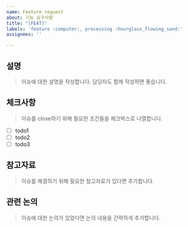 ```yaml
---
name: Feature request
about: 기능 요구사항
title: "[FEAT]"
labels: 'feature :computer:, processing :hourglass_flowing_sand:'
assignees: ''

---
```


## 설명
> 이슈에 대한 설명을 작성합니다. 담당자도 함께 작성하면 좋습니다.
## 체크사항
> 이슈를 close하기 위해 필요한 조건들을 체크박스로 나열합니다.
- [ ] todo1
- [ ] todo2
- [ ] todo3

## 참고자료
> 이슈를 해결하기 위해 필요한 참고자료가 있다면 추가합니다.
## 관련 논의
> 이슈에 대한 논의가 있었다면 논의 내용을 간략하게 추가합니다.
